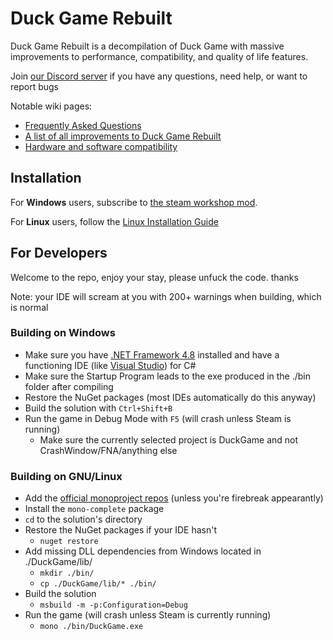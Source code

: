 # Duck Game Rebuilt
Duck Game Rebuilt is a decompilation of Duck Game with massive improvements to performance, compatibility, and quality of life features.

Join [our Discord server](https://discord.gg/XkAjt744hz) if you have any questions, need help, or want to report bugs

Notable wiki pages:
* [Frequently Asked Questions](https://github.com/TheFlyingFoool/DuckGameRebuilt/wiki/FAQ)
* [A list of all improvements to Duck Game Rebuilt](https://github.com/TheFlyingFoool/DuckGameRebuilt/wiki/Changelog)
* [Hardware and software compatibility](https://github.com/TheFlyingFoool/DuckGameRebuilt/wiki/Architectures-and-Devices)

## Installation

For **Windows** users, subscribe to [the steam workshop mod](https://steamcommunity.com/sharedfiles/filedetails/?id=3132351890).

For **Linux** users, follow the [Linux Installation Guide](https://github.com/TheFlyingFoool/DuckGameRebuilt/wiki/Linux-Installation-Guide)

## For Developers
Welcome to the repo, enjoy your stay, please unfuck the code. thanks

Note: your IDE will scream at you with 200+ warnings when building, which is normal

### Building on Windows

* Make sure you have [.NET Framework 4.8](https://dotnet.microsoft.com/en-us/download/dotnet-framework/net48) installed and have a functioning IDE (like [Visual Studio](https://docs.microsoft.com/en-us/visualstudio/install/install-visual-studio?view=vs-2022)) for C#
* Make sure the Startup Program leads to the exe produced in the ./bin folder after compiling
* Restore the NuGet packages (most IDEs automatically do this anyway)
* Build the solution with `Ctrl+Shift+B`
* Run the game in Debug Mode with `F5` (will crash unless Steam is running)
  * Make sure the currently selected project is DuckGame and not CrashWindow/FNA/anything else

### Building on GNU/Linux

* Add the [official monoproject repos](https://www.mono-project.com/download/stable/) (unless you're firebreak appearantly)
* Install the `mono-complete` package<!-- * Install the `msbuild` package ..I think msbuild is a dependency of mono-complete -->
* `cd` to the solution's directory
* Restore the NuGet packages if your IDE hasn't
  * `nuget restore`
* Add missing DLL dependencies from Windows located in ./DuckGame/lib/
  * `mkdir ./bin/`
  * `cp ./DuckGame/lib/* ./bin/`
* Build the solution
  * `msbuild -m -p:Configuration=Debug`
* Run the game (will crash unless Steam is currently running)
  * `mono ./bin/DuckGame.exe`
